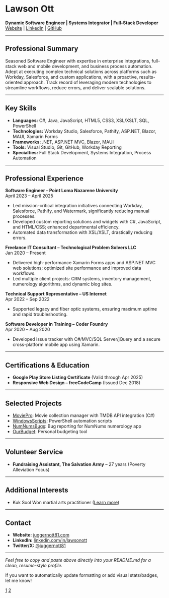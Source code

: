 # Lawson Ott

**Dynamic Software Engineer | Systems Integrator | Full-Stack Developer**  
[Website](https://juggernott81.com) | [LinkedIn](https://www.linkedin.com/in/lawsonott/) | [GitHub](https://github.com/JuggernOtt81?tab=followers)

***

## Professional Summary

Seasoned Software Engineer with expertise in enterprise integrations, full-stack web and mobile development, and business process automation. Adept at executing complex technical solutions across platforms such as Workday, Salesforce, and custom applications, with a proactive, results-oriented approach. Track record of leveraging modern technologies to streamline workflows, reduce errors, and deliver scalable solutions.

***

## Key Skills

- **Languages:** C#, Java, JavaScript, HTML5, CSS3, XSL/XSLT, SQL, PowerShell
- **Technologies:** Workday Studio, Salesforce, Pathify, ASP.NET, Blazor, MAUI, Xamarin Forms
- **Frameworks:** .NET, ASP.NET MVC, Blazor, MAUI
- **Tools:** Visual Studio, Git, GitHub, Workday Reporting
- **Specialties:** Full Stack Development, Systems Integration, Process Automation

***

## Professional Experience

**Software Engineer – Point Loma Nazarene University**  
April 2023 – April 2025  
- Led mission-critical integration initiatives connecting Workday, Salesforce, Pathify, and Watermark, significantly reducing manual processes.
- Developed custom reporting solutions and widgets with C#, JavaScript, and HTML/CSS; enhanced departmental efficiency.
- Automated data transformation with XSL/XSLT, drastically reducing errors.

**Freelance IT Consultant – Technological Problem Solvers LLC**  
Jan 2020 – Present  
- Delivered high-performance Xamarin Forms apps and ASP.NET MVC web solutions; optimized site performance and improved data workflows.
- Led multiple client projects: CRM systems, inventory management, numerology algorithms, and dynamic blog sites.

**Technical Support Representative – US Internet**  
Apr 2022 – Sep 2022  
- Supported legacy and fiber optic systems, ensuring maximum uptime and rapid troubleshooting.

**Software Developer in Training – Coder Foundry**  
Apr 2020 – Aug 2020  
- Developed issue tracker with C#/MVC/SQL Server/jQuery and a secure cross-platform mobile app using Xamarin.

***

## Certifications & Education

- **Google Play Store Listing Certificate** (Valid through Apr 2025)  
- **Responsive Web Design – freeCodeCamp** (Issued Dec 2018)

***

## Selected Projects

- [MoviePro](https://github.com/JuggernOtt81/MoviePro): Movie collection manager with TMDB API integration (C#)
- [WindowsScripts](https://github.com/JuggernOtt81/WindowsScripts): PowerShell automation scripts
- [NumNumsBugs](https://github.com/JuggernOtt81/NumNumsBugs): Bug reporting for NumNums numerology app
- [OurBudget](https://github.com/JuggernOtt81/OurBudget): Personal budgeting tool

***

## Volunteer Service

- **Fundraising Assistant, The Salvation Army** – 27 years (Poverty Alleviation Focus)

***

## Additional Interests

- Kuk Sool Won martial arts practitioner ([Learn more](https://www.kuksoolwon.com/))

***

## Contact

- **Website:** [juggernott81.com](https://juggernott81.com)
- **LinkedIn:** [linkedin.com/in/lawsonott](https://www.linkedin.com/in/lawsonott/)
- **Twitter/X:** [@juggernott81](https://twitter.com/juggernott81)

***

*Feel free to copy and paste above directly into your README.md for a clean, resume-style profile.*

If you want to automatically update formatting or add visual stats/badges, let me know!

[1](https://github.com/JuggernOtt81/JuggernOtt81/edit/main/README.md)
[2](https://ppl-ai-file-upload.s3.amazonaws.com/web/direct-files/attachments/127478503/fd57024d-bf9b-4bfb-aa8f-a092b83a8439/Lawson-Ott-Resume-2024.10.02.pdf)
